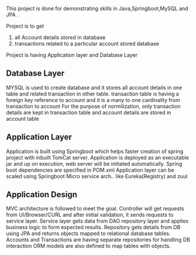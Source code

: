This project is done for demonstrating skills in Java,Springboot,MySQL and JPA .

Project is to get 
1) all Account details stored in database 
2) transactions related to a particular account stored database

Project is having Application layer and Database Layer

Database Layer
----------------
MYSQL is used to create database and it stores all account details in one table and related transaction in other table.
transaction table is having a foreign key reference to account and it is a many to one cardinality from transaction to account
For the purpose of normilization, only transaction details are kept in transaction table and account details are stored in account table

Application Layer
-----------------

Application is built using Springboot which helps faster creation of spring project with inbuilt TomCat server.
Application is deployed as an executable jar and up on execution, web server will be initiated automatically.
Spring boot dependencies are specified in POM.xml
Application layer can be scaled using Springboot Micro service arch.. like Eureka(Registry) and zuul

Application Design
------------------
MVC architecture is followed to meet the goal.
Controller will get requests from UI/Browser/CURL and after initial validation, it sends requests to service layer.
Service layer gets data from DAO repository layer and applies business logic to form expected results.
Repository gets details from DB using JPA and returns objects mapped to relational database tables.
Accounts and Transactions are having separate repositories for handling DB interaction
ORM models are also defined to map tables with objects.





